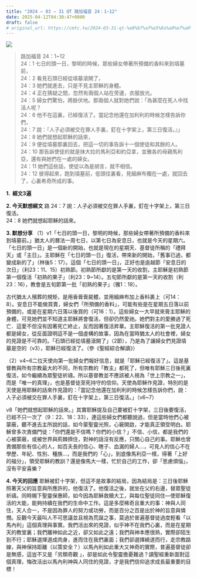 ```yaml
---
title: "2024 – 03 – 31 QT 路加福音 24：1~12"
date: 2025-04-12T04:30:47+0800
draft: false
# original_url: https://cmtc.tw/2024-03-31-qt-%e8%b7%af%e5%8a%a0%e7%a6%8f%e9%9f%b3-24%ef%bc%9a112
---
```


![](/images/qt.jpg)
> 路加福音 24：1\~12  
> 24：1 七日的頭一日，黎明的時候，那些婦女帶著所預備的香料來到墳墓前，  
> 24：2 看見石頭已經從墳墓滾開了，  
> 24：3 她們就進去，只是不見主耶穌的身體。  
> 24：4 正在猜疑之間，忽然有兩個人站在旁邊，衣服放光。  
> 24：5 婦女們驚怕，將臉伏地。那兩個人就對她們說：「為甚麼在死人中找活人呢？  
> 24：6 他不在這裏，已經復活了。當記念他還在加利利的時候怎樣告訴你們，  
> 24：7 說：『人子必須被交在罪人手裏，釘在十字架上，第三日復活。』」  
> 24：8 她們就想起耶穌的話來，  
> 24：9 便從墳墓那裏回去，把這一切的事告訴十一個使徒和其餘的人。  
> 24：10 那告訴使徒的就是抹大拉的馬利亞和約亞拿，並雅各的母親馬利亞，還有與她們在一處的婦女。  
> 24：11 她們這些話，使徒以為是胡言，就不相信。  
> 24：12 彼得起來，跑到墳墓前，低頭往裏看，見細麻布獨在一處，就回去了，心裏希奇所成的事。

**1.  經文3遍**

**2. 今天默想經文**
路 24：7 說：人子必須被交在罪人手裏，釘在十字架上，第三日復活。  
24：8 她們就想起耶穌的話來。

**3. 默想分享**
（1）v1「七日的頭一日，黎明的時候，那些婦女帶著所預備的香料來到墳墓前。」猶太人的曆法一周七日，以第七日為安息日，也就是今天的星期六。「七日的頭一日」是一個新的開始，也就是現在的星期天、基督徒所稱的「禮拜天」或「主日」。主耶穌在「七日的頭一日」復活，帶來新的開始，「舊事已過，都變成新的了」（林後5：17）。這個「七日的頭一日」，正好也是逾越節「安息日的次日」（利23：11、15）初熟節。初熟節所獻的是第一天的收割，主耶穌是初熟節第一個復活「初熟的果子」（利23：9\~14）。五旬節所獻的是第一天的收割（利23：16），教會是五旬節第一批「初熟的果子」（雅1：18）。

古代猶太人殯葬的規矩，是用香膏膏屍體，並用細麻布加上香料裹上（可14：8）。安息日不能做買賣，婦女們「所預備的香料」，可能有些是在星期五日落以前預備的，或是在星期六日落以後買的（可16：1）。這些婦女一大早就來膏主耶穌的身體，可見她們並不知道主耶穌將會復活，但卻仍然愛祂。她們對主的愛勝過了死亡．這愛不但沒有因著死亡終止，反而因著復活昇華。主耶穌復活的第一批見證人都是婦女，從反面證明這不是一個虛構的故事，因為在當時猶太人的社會裡，婦女的見證是不可靠的。「石頭已經從墳墓滾開了」（2節），乃是為了讓婦女們見證墳墓是空的（v3），耶穌已經復活了。（參《聖經綜合解讀》）

（2）v4\~6二位天使向第一批婦女們報好信息，就是「耶穌已經復活了」。這是基督教與所有宗教最大的不同，所有宗教的「教主」都死了，但唯有耶穌三日後死裏復活，如今繼續為眾聖徒祈禱。所以基督教並不應該被人視為「世上宗教之一」，而是「唯一的真理」，也是基督徒至死持守的信仰。天使為耶穌作見證，特別的是天使是用耶穌的話來作見證的：「當記念他還在加利利的時候怎樣告訴你們，說：人子必須被交在罪人手裏，釘在十字架上，第三日復活。」（v6\~7）

v8「她們就想起耶穌的話來。」其實耶穌提及自己要被釘十字架，三日後要復活，已經不只一次了（9：22、18：33），連這些婦女們都聽說過，但是當時他們心被蒙蔽，聽不進去主所說的話，如今蒙聖靈光照，心竅開啟，才能真正領受明白。耶穌曾多次責備門徒：「你們還是不信嗎？你們的小信？」不信、小信，都是我們的心被蒙蔽，或被世界與荊棘擠住，對神的話沒有反應，只關心自己的事。耶穌也曾責備那些有信心的人，如百夫長的信心、瞎子、血漏的婦人…，可見人的信心不在學歷、年紀、性別、種族…，而是我們的「心」，到底像馬利亞一樣，得著「上好的福分」，領受耶穌的教訓？還是像馬大一樣，忙於自己的工作，卻「思慮煩惱」，沒有平安喜樂？

**4. 今天的回應**
耶穌被釘十字架，但這不是故事的結局，因為結局是：三日後耶穌照著天父的旨意與所應許的，他復活了。他復活之後，就坐在父的右邊，替眾聖徒祈禱。同時賜下聖靈保惠師，如今因為耶穌救贖大工，與每位聖徒同住—使耶穌復活的大能，能夠持續在我們的生命中工作。這是多麼稀奇且重大的事：神與人同住，天人合一，不是因為罪人的努力或功勞，而是百分之百是出於神的旨意與憐憫。反觀今天最叫人不可思議並且視為荒誕之事，莫過於普遍基督徒過度輕看「以馬內利」這個真理與事實。我們活出來的見證，似乎神不在我們心裏，而是在星期天的教堂裏；我們離神如此之近，卻又如此之遠；我們與神本應很熟，實際卻陌生到不行；耶穌選擇道成肉身，進而住在我們裏面；我們卻選擇繞道而行，走宗教路線，與神保持距離（以策安全？）以馬內利如此重大又神奇的實際，普遍基督徒卻是無感，這豈不又是「另類奇觀 」，卻是如此令聖靈擔憂難過？讀聖經重新面對這個真理，悔改活出以馬內利神與人同住的見證，才是我們信仰追求成長最重要的目標！
